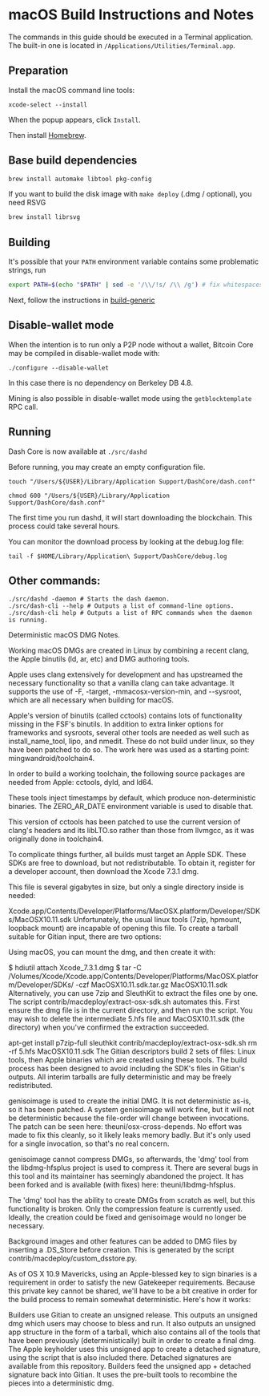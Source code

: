 macOS Build Instructions and Notes
====================================
The commands in this guide should be executed in a Terminal application.
The built-in one is located in `/Applications/Utilities/Terminal.app`.

Preparation
-----------
Install the macOS command line tools:

`xcode-select --install`

When the popup appears, click `Install`.

Then install [Homebrew](https://brew.sh).

Base build dependencies
-----------------------

```bash
brew install automake libtool pkg-config
```

If you want to build the disk image with `make deploy` (.dmg / optional), you need RSVG
```bash
brew install librsvg
```

Building
--------

It's possible that your `PATH` environment variable contains some problematic strings, run
```bash
export PATH=$(echo "$PATH" | sed -e '/\\/!s/ /\\ /g') # fix whitespaces
```

Next, follow the instructions in [build-generic](build-generic.md)

Disable-wallet mode
--------------------
When the intention is to run only a P2P node without a wallet, Bitcoin Core may be compiled in
disable-wallet mode with:

    ./configure --disable-wallet

In this case there is no dependency on Berkeley DB 4.8.

Mining is also possible in disable-wallet mode using the `getblocktemplate` RPC call.

Running
-------

Dash Core is now available at `./src/dashd`

Before running, you may create an empty configuration file.

    touch "/Users/${USER}/Library/Application Support/DashCore/dash.conf"

    chmod 600 "/Users/${USER}/Library/Application Support/DashCore/dash.conf"

The first time you run dashd, it will start downloading the blockchain. This process could take several hours.

You can monitor the download process by looking at the debug.log file:

    tail -f $HOME/Library/Application\ Support/DashCore/debug.log

Other commands:
-------

    ./src/dashd -daemon # Starts the dash daemon.
    ./src/dash-cli --help # Outputs a list of command-line options.
    ./src/dash-cli help # Outputs a list of RPC commands when the daemon is running.

Deterministic macOS DMG Notes.

Working macOS DMGs are created in Linux by combining a recent clang, the Apple binutils (ld, ar, etc) and DMG authoring tools.

Apple uses clang extensively for development and has upstreamed the necessary functionality so that a vanilla clang can take advantage. It supports the use of -F, -target, -mmacosx-version-min, and --sysroot, which are all necessary when building for macOS.

Apple's version of binutils (called cctools) contains lots of functionality missing in the FSF's binutils. In addition to extra linker options for frameworks and sysroots, several other tools are needed as well such as install_name_tool, lipo, and nmedit. These do not build under linux, so they have been patched to do so. The work here was used as a starting point: mingwandroid/toolchain4.

In order to build a working toolchain, the following source packages are needed from Apple: cctools, dyld, and ld64.

These tools inject timestamps by default, which produce non-deterministic binaries. The ZERO_AR_DATE environment variable is used to disable that.

This version of cctools has been patched to use the current version of clang's headers and its libLTO.so rather than those from llvmgcc, as it was originally done in toolchain4.

To complicate things further, all builds must target an Apple SDK. These SDKs are free to download, but not redistributable. To obtain it, register for a developer account, then download the Xcode 7.3.1 dmg.

This file is several gigabytes in size, but only a single directory inside is needed:

Xcode.app/Contents/Developer/Platforms/MacOSX.platform/Developer/SDKs/MacOSX10.11.sdk
Unfortunately, the usual linux tools (7zip, hpmount, loopback mount) are incapable of opening this file. To create a tarball suitable for Gitian input, there are two options:

Using macOS, you can mount the dmg, and then create it with:

$ hdiutil attach Xcode_7.3.1.dmg
$ tar -C /Volumes/Xcode/Xcode.app/Contents/Developer/Platforms/MacOSX.platform/Developer/SDKs/ -czf MacOSX10.11.sdk.tar.gz MacOSX10.11.sdk
Alternatively, you can use 7zip and SleuthKit to extract the files one by one. The script contrib/macdeploy/extract-osx-sdk.sh automates this. First ensure the dmg file is in the current directory, and then run the script. You may wish to delete the intermediate 5.hfs file and MacOSX10.11.sdk (the directory) when you've confirmed the extraction succeeded.

apt-get install p7zip-full sleuthkit
contrib/macdeploy/extract-osx-sdk.sh
rm -rf 5.hfs MacOSX10.11.sdk
The Gitian descriptors build 2 sets of files: Linux tools, then Apple binaries which are created using these tools. The build process has been designed to avoid including the SDK's files in Gitian's outputs. All interim tarballs are fully deterministic and may be freely redistributed.

genisoimage is used to create the initial DMG. It is not deterministic as-is, so it has been patched. A system genisoimage will work fine, but it will not be deterministic because the file-order will change between invocations. The patch can be seen here: theuni/osx-cross-depends. No effort was made to fix this cleanly, so it likely leaks memory badly. But it's only used for a single invocation, so that's no real concern.

genisoimage cannot compress DMGs, so afterwards, the 'dmg' tool from the libdmg-hfsplus project is used to compress it. There are several bugs in this tool and its maintainer has seemingly abandoned the project. It has been forked and is available (with fixes) here: theuni/libdmg-hfsplus.

The 'dmg' tool has the ability to create DMGs from scratch as well, but this functionality is broken. Only the compression feature is currently used. Ideally, the creation could be fixed and genisoimage would no longer be necessary.

Background images and other features can be added to DMG files by inserting a .DS_Store before creation. This is generated by the script contrib/macdeploy/custom_dsstore.py.

As of OS X 10.9 Mavericks, using an Apple-blessed key to sign binaries is a requirement in order to satisfy the new Gatekeeper requirements. Because this private key cannot be shared, we'll have to be a bit creative in order for the build process to remain somewhat deterministic. Here's how it works:

Builders use Gitian to create an unsigned release. This outputs an unsigned dmg which users may choose to bless and run. It also outputs an unsigned app structure in the form of a tarball, which also contains all of the tools that have been previously (deterministically) built in order to create a final dmg.
The Apple keyholder uses this unsigned app to create a detached signature, using the script that is also included there. Detached signatures are available from this repository.
Builders feed the unsigned app + detached signature back into Gitian. It uses the pre-built tools to recombine the pieces into a deterministic dmg.